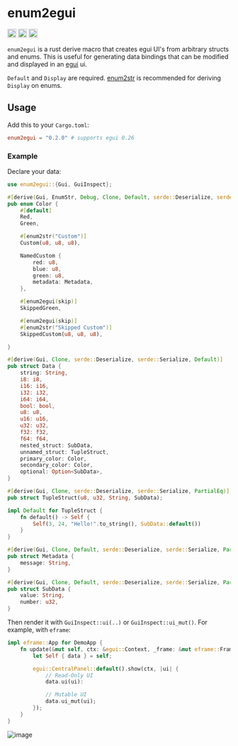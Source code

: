 # enum2egui

[<img alt="github" src="https://img.shields.io/badge/github-matthewjberger/enum2egui-8da0cb?style=for-the-badge&labelColor=555555&logo=github" height="20">](https://github.com/matthewjberger/enum2egui)
[<img alt="crates.io" src="https://img.shields.io/crates/v/enum2egui.svg?style=for-the-badge&color=fc8d62&logo=rust" height="20">](https://crates.io/crates/enum2egui)
[<img alt="docs.rs" src="https://img.shields.io/badge/docs.rs-enum2egui-66c2a5?style=for-the-badge&labelColor=555555&logo=docs.rs" height="20">](https://docs.rs/enum2egui)

`enum2egui` is a rust derive macro that creates egui UI's from arbitrary structs and enums.
This is useful for generating data bindings that can be modified and displayed in an [egui](https://github.com/emilk/egui) ui. 

`Default` and `Display` are required. [enum2str](https://github.com/matthewjberger/enum2str) is recommended for deriving `Display` on enums.

## Usage

Add this to your `Cargo.toml`:

```toml
enum2egui = "0.2.0" # supports egui 0.26
```

### Example

Declare your data:

```rust
use enum2egui::{Gui, GuiInspect};

#[derive(Gui, EnumStr, Debug, Clone, Default, serde::Deserialize, serde::Serialize, PartialEq)]
pub enum Color {
    #[default]
    Red,
    Green,

    #[enum2str("Custom")]
    Custom(u8, u8, u8),

    NamedCustom {
        red: u8,
        blue: u8,
        green: u8,
        metadata: Metadata,
    },

    #[enum2egui(skip)]
    SkippedGreen,

    #[enum2egui(skip)]
    #[enum2str("Skipped Custom")]
    SkippedCustom(u8, u8, u8),

}

#[derive(Gui, Clone, serde::Deserialize, serde::Serialize, Default)]
pub struct Data {
    string: String,
    i8: i8,
    i16: i16,
    i32: i32,
    i64: i64,
    bool: bool,
    u8: u8,
    u16: u16,
    u32: u32,
    f32: f32,
    f64: f64,
    nested_struct: SubData,
    unnamed_struct: TupleStruct,
    primary_color: Color,
    secondary_color: Color,
    optional: Option<SubData>,
}

#[derive(Gui, Clone, serde::Deserialize, serde::Serialize, PartialEq)]
pub struct TupleStruct(u8, u32, String, SubData);

impl Default for TupleStruct {
    fn default() -> Self {
        Self(3, 24, "Hello!".to_string(), SubData::default())
    }
}

#[derive(Gui, Clone, Default, serde::Deserialize, serde::Serialize, PartialEq, Debug)]
pub struct Metadata {
    message: String,
}

#[derive(Gui, Clone, Default, serde::Deserialize, serde::Serialize, PartialEq)]
pub struct SubData {
    value: String,
    number: u32,
}
```

Then render it with `GuiInspect::ui(..)` or `GuiInspect::ui_mut()`. For example, with `eframe`:

```rust
impl eframe::App for DemoApp {
    fn update(&mut self, ctx: &egui::Context, _frame: &mut eframe::Frame) {
        let Self { data } = self;

        egui::CentralPanel::default().show(ctx, |ui| {
            // Read-Only UI
            data.ui(ui):

            // Mutable UI
            data.ui_mut(ui);
        });
    }
}
```

![image](https://github.com/matthewjberger/enum2egui/assets/7131091/4a7119e0-0ea1-4ce6-b492-8eca48da792c)

